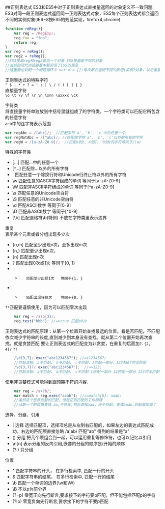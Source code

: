 ##正则表达式
ES3和ES5中对于正则表达式直接量返回的对象定义不一致问题:   
ES3对同一段正则表达式返回同一正则表达式对象，ES5每个正则表达式都会返回不同的实例对象(IE6~8按ES5的规范实现，firefox4,chrome)
```javascript
function reReg(){
	var reg = /RegExp/;
	reg.foo = "foo";
	return reg;
}
var reg = reReg();
var reg2 = reReg();
//ES3里面reg和reg2是同一个对象 ES5里面是不同的对象
//当前的现代浏览器基本都实现了ES5的规范
//这里面也说明一个问题循环中 var x = [];每次都会返回不同的数组(实例)对象，以后重置数组要用 x.length = 0;
```
     
正则表达式的特殊字符   
<code>^ $ . * + ? = ! : | \ / ( ) [ ] { }</code>   
直接量字符   
<code>\o \t \v \f \r \n \xnn \uxxxx \cX </code>   
    
    
字符类  
将直接量字符单独放到中括号里就组成了的字符类，一个字符类可以匹配它所包含的任意字符   
a-b中的连字符表示范围
```javascript
var regAbc = /[abc]/;  //匹配字符'a', 'b', 'c'中的任意一个
var regNotAbc = /[^abc]/; //匹配除字符'a', 'b', 'c'以外的所有的字符
var regW = /[a-zA-Z0-9]/;  //匹配a到z, A到Z， 0到9的字符等同于/\w/
```
特殊的字符类  
*  [...]  匹配...中的任意一个
*  [^...] 匹配除...以外的所有字符
*  .      匹配任意一个除换行符和Unicode行终止符以外的所有字符
*  \w     匹配任意的ASCII字符组成的单词  等同于[a-zA-Z0-9]
*  \W     匹配非ASCII字符组成的单词      等同于[^a-zA-Z0-9]
*  \s     匹配任意的Unicode空白符    
*  \S     匹配任意的非Unicode空白符
*  \d     匹配ASCII数字                 等同于[0-9]
*  \D     匹配非ASCII数字               等同于[^0-9]
*  [\b]   匹配退格符\b(特例)                 不放在字符类里表示边界
   
  
重复   
表示某个元素或者分组出现多少次  
*  {n,m}   匹配至少出现n次，至多出现m次
*  {n,}    匹配至少出现n次，
*  {n}      匹配出现n次
*  ?        匹配出现0次或1次  等同于{0, 1}
*  +        匹配至少出现1次   等同于{1, }
*  *        匹配出现任意次    等同于{0, }  
<code>?*</code>匹配要谨慎使用，因为可以匹配零次出现
```javascript
	var reg = /a?b{3}/;
	reg.test("bbb"); //=>true 匹配a0次
```
正则表达式的匹配原理：从第一个位置开始查找最远的位置，看是否匹配，不匹配依次减少字符串的长度,直到减少到本身没有查找。就从第二个位置开始再次查找。就是贪婪匹配
要让正则表达式的匹配变为非贪婪，在重复的后面加<code>?</code>.  <code>{2, 4}?</code> <code>??</code>  
```javascript
	/\d{3,7}/.exec("abc1234567"); //=>1234567;
	//匹配流程: a不匹配， b不匹配， c不匹配，1匹配一部分，1234567完全匹配 
	/\d{3,7}?/.exec("abc1234567");  //=>123;
	//匹配流程: a不匹配， b不匹配， c不匹配 1匹配一部分 12匹配一部分 123完全匹配
```
使用非贪婪模式可能得到跟预期不符的内容.
```javascript
	var reg = /a+?b/;
	var match = reg.exec("aaab"); //=>match[0]: aaab;
	//虽然这个是非贪婪的匹配，但是正则匹配的工作原理
	//从第一个的位置查找 aa,不匹配,然后查找aaa，还不匹配，查找aaab,匹配就完成了
```
  
   
选择、分组、引用   
*  |  选择  选择匹配项，选择项总是从左到右匹配的，如果左边的表达式匹配成功，右边的匹配项直接忽略   /a|ab/ 匹配"ab" 得到的结果是"a"
*  () 分组  把几个项组合到一起，可以运用重复等修饰符，也可以记忆以引用
*  \n[n] 表示分组的反向引用,嵌套的分组的顺序是(开始的顺序
*  (?:) 只分组
   
   
位置
*  ^  匹配字符串的开头， 在多行检索中, 匹配一行的开头
*  $  匹配字符串的结尾， 在多行检索中, 匹配一行的结尾
*  \b  匹配一个单词的边界(\w和\W)
*  \B   不以p为前分界
*  (?=p) 零宽正向先行断言,要求接下的字符要p匹配，但不能包括匹配p的字符
*  (?!p) 零宽负向先行断言,要求接下的字符不要p匹配


   
    


